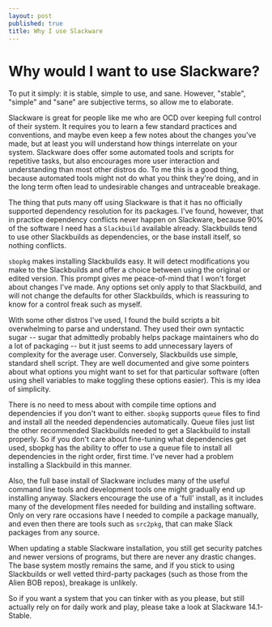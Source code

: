 ```yaml
---
layout: post
published: true
title: Why I use Slackware
---
```




# Why would I want to use Slackware?

To put it simply: it is stable, simple to use, and sane. However, "stable", "simple" and "sane" are subjective terms, so allow me to elaborate. 

Slackware is great for people like me who are OCD over keeping full control of their system. It requires you to learn a few standard practices and conventions, and maybe even keep a few notes about the changes you've made, but at least you will understand how things interrelate on your system. Slackware does offer some automated tools and scripts for repetitive tasks, but also encourages more user interaction and understanding than most other distros do. To me this is a good thing, because automated tools might not do what you think they're doing, and in the long term often lead to undesirable changes and untraceable breakage. 

The thing that puts many off using Slackware is that it has no officially supported dependency resolution for its packages. I've found, however, that in practice dependency conflicts never happen on Slackware, because 90% of the software I need has a `Slackbuild` available already. Slackbuilds tend to use other Slackbuilds as dependencies, or the base install itself, so nothing conflicts. 

`sbopkg` makes installing Slackbuilds easy. It will detect modifications you make to the Slackbuilds and offer a choice between using the original or edited version. This prompt gives me peace-of-mind that I won't forget about changes I've made. Any options set only apply to that Slackbuild, and will not change the defaults for other Slackbuilds, which is reassuring to know for a control freak such as myself.

With some other distros I've used, I found the build scripts a bit overwhelming to parse and understand. They used their own syntactic sugar -- sugar that admittedly probably helps package maintainers who do a lot of packaging -- but it just seems to add unnecessary layers of complexity for the average user. Conversely, Slackbuilds use simple, standard shell script. They are well documented and give some pointers about what options you might want to set for that particular software (often using shell variables to make toggling these options easier). This is my idea of simplicity.

There is no need to mess about with compile time options and dependencies if you don't want to either. `sbopkg` supports `queue` files to find and install all the needed dependencies automatically. Queue files just list the other recommended Slackbuilds needed to get a Slackbuild to install properly. So if you don't care about fine-tuning what dependencies get used, sbopkg has the ability to offer to use a queue file to install all dependencies in the right order, first time. I've never had a problem installing a Slackbuild in this manner. 

Also, the full base install of Slackware includes many of the useful command line tools and development tools one might gradually end up installing anyway. Slackers encourage the use of a 'full' install, as it includes many of the development files needed for building and installing software. Only on very rare occasions have I needed to compile a package manually, and even then there are tools such as `src2pkg`, that can make Slack packages from any source.

When updating a stable Slackware installation, you still get security patches and newer versions of programs, but there are never any drastic changes. The base system mostly remains the same, and if you stick to using Slackbuilds or well vetted third-party packages (such as those from the Alien BOB repos), breakage is unlikely.

So if you want a system that you can tinker with as you please, but still actually rely on for daily work and play, please take a look at Slackware 14.1-Stable. 
